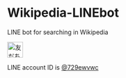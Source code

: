 # Wikipedia-LINEbot

LINE bot for searching in Wikipedia 

<a href="http://nav.cx/9xRAMW8"><img src="https://scdn.line-apps.com/n/line_add_friends/btn/ja.png" alt="友だち追加" height="36" border="0"></a>

LINE account ID is [@729ewvwc](http://nav.cx/9xRAMW8)

